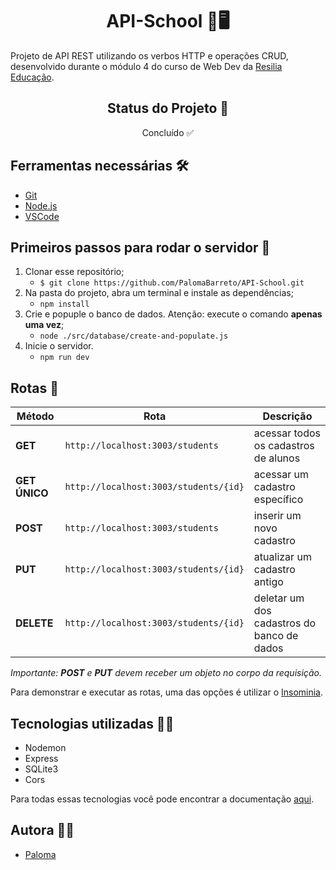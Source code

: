 <h1 align="center">API-School 🏫🖥</h1>
<p> Projeto de API REST utilizando os verbos HTTP e operações CRUD, desenvolvido durante o módulo 4 do curso de Web Dev da <a href="https://www.resilia.work/)">Resilia Educação</a>.
  
<h2 align="center">Status do Projeto 📆 </h2>
<p align="center">Concluído ✅</p>
  
  
## Ferramentas necessárias 🛠
  * <a href="https://git-scm.com/)">Git</a>
  * <a href="https://nodejs.org/en/)">Node.js<a>
  * <a href="https://code.visualstudio.com/)">VSCode<a>
 

## Primeiros passos para rodar o servidor 👣

1. Clonar esse repositório;
   * ```$ git clone https://github.com/PalomaBarreto/API-School.git```
2. Na pasta do projeto, abra um terminal e instale as dependências;
    * ```npm install```
3. Crie e popuple o banco de dados. Atenção: execute o comando <b>apenas uma vez</b>;
    * ```node ./src/database/create-and-populate.js```
4. Inicie o servidor.
    * ```npm run dev```
    
## Rotas 🎲
  
| Método | Rota | Descrição |
| ------ | ----- | ----------- |
| **GET** | `http://localhost:3003/students` | acessar todos os cadastros de alunos |
| **GET ÚNICO** | `http://localhost:3003/students/{id}` | acessar um cadastro específico |
| **POST** | `http://localhost:3003/students` | inserir um novo cadastro |
| **PUT** | `http://localhost:3003/students/{id}` | atualizar um cadastro antigo |
| **DELETE** | `http://localhost:3003/students/{id}` | deletar um dos cadastros do banco de dados|

  <i><p>Importante: <b>POST</b> e <b>PUT</b> devem receber um objeto no corpo da requisição.</i>
<p>Para demonstrar e executar as rotas, uma das opções é utilizar o <a href="https://insomnia.rest/download">Insominia</a>.

## Tecnologias utilizadas 👩‍💻
* Nodemon
* Express
* SQLite3
* Cors

<p> Para todas essas tecnologias você pode encontrar a documentação <a href="https://www.npmjs.com/">aqui</a>.
  
  ## Autora 🦸‍♀️
  
  * <a href="https://www.linkedin.com/in/paloma-carvalho-086b9710b/">Paloma</a>
